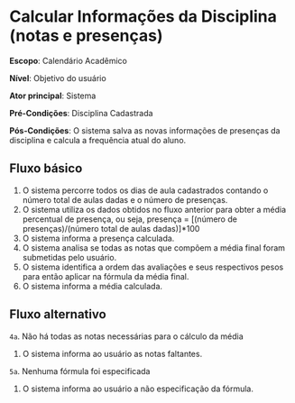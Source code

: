 # Calcular Informações da Disciplina (notas e presenças)

__Escopo__: Calendário Acadêmico

__Nível__: Objetivo do usuário

__Ator principal__: Sistema

__Pré-Condições__: Disciplina Cadastrada

__Pós-Condições__: O sistema salva as novas informações de presenças da disciplina e calcula a frequência atual do aluno.

## Fluxo básico

1. O sistema percorre todos os dias de aula cadastrados contando o número total de aulas dadas e o número de presenças.
2. O sistema utiliza os dados obtidos no fluxo anterior para obter a média percentual de presença, ou seja, presença = [(número de presenças)/(número total de aulas dadas)]*100
3. O sistema informa a presença calculada.
4. O sistema analisa se todas as notas que compõem a média final foram submetidas pelo usuário.
5. O sistema identifica a ordem das avaliações e seus respectivos pesos para então aplicar na fórmula da média final.
6. O sistema informa a média calculada.

## Fluxo alternativo

`4a`. Não há todas as notas necessárias para o cálculo da média
 1.   O sistema informa ao usuário as notas faltantes.
 
`5a`. Nenhuma fórmula foi especificada
 1. O sistema informa ao usuário a não especificação da fórmula.
